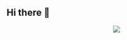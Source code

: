 ## Hi there 👋
<header> <img src="https://capsule-render.vercel.app/api?type=waving&height=300&color=gradient"></header>
<!--
**NathaliaRobson/NathaliaRobson** is a ✨ _special_ ✨ repository because its `README.md` (this file) appears on your GitHub profile.

Here are some ideas to get you started:

- 🔭 I’m currently working on ...
- 🌱 I’m currently learning ...
- 👯 I’m looking to collaborate on ...
- 🤔 I’m looking for help with ...
- 💬 Ask me about ...
- 📫 How to reach me: ...
- 😄 Pronouns: ...
- ⚡ Fun fact: ...
-->
<footer> <img src="[https://capsule-render.vercel.app/api?type=waving&height=300&color=gradient](https://capsule-render.vercel.app/api?type=waving&height=300&color=gradient&section=footer)"></footer>
